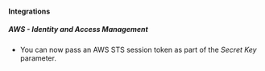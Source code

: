 
#### Integrations
##### AWS - Identity and Access Management
- You can now pass an AWS STS session token as part of the *Secret Key* parameter.
